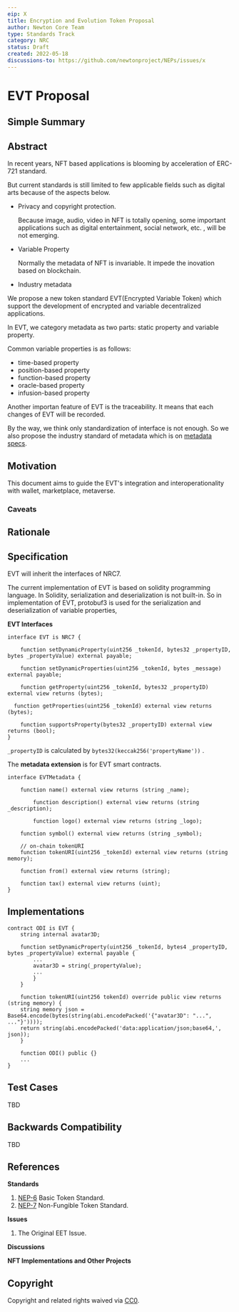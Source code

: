 ```yaml
---
eip: X
title: Encryption and Evolution Token Proposal
author: Newton Core Team
type: Standards Track
category: NRC
status: Draft
created: 2022-05-18
discussions-to: https://github.com/newtonproject/NEPs/issues/x
---
```


# EVT Proposal



## Simple Summary



## Abstract

In recent years,  NFT based applications is blooming by acceleration of ERC-721 standard.

But current standards is still limited to few applicable fields such as digital arts because of the aspects below.

* Privacy and copyright protection.

  Because image, audio, video in NFT is totally opening, some important applications such as digital entertainment, social network, etc. , will be not emerging. 

* Variable Property

  Normally the metadata of NFT is  invariable. It impede the inovation based on blockchain.

* Industry metadata

We propose a new token standard EVT(Encrypted Variable Token) which support the development of encrypted and variable decentralized applications.

In EVT, we category metadata as two parts: static property and variable property.

Common variable properties is as follows:

* time-based property
* position-based property
* function-based property
* oracle-based property
* infusion-based property

Another importan feature of EVT is the traceability. It means that each changes of EVT will be recorded.

By the way, we think only standardization of interface is not enough. So we also propose the industry standard of metadata which is on [metadata specs](metadata-specs.md).




## Motivation
This document aims to guide the EVT's integration and interoperationality with wallet, marketplace, metaverse.



### Caveats



## Rationale



## Specification

EVT will inherit the interfaces of NRC7.

The current implementation of EVT is based on solidity programming language. In Solidity, serialization and deserialization is not built-in. So in  implementation of EVT, protobuf3 is used for the serialization and deserialization of variable properties, 



**EVT Interfaces**



```solidity
interface EVT is NRC7 {

	function setDynamicProperty(uint256 _tokenId, bytes32 _propertyID, bytes _propertyValue) external payable;
	
	function setDynamicProperties(uint256 _tokenId, bytes _message) external payable;
	
	function getProperty(uint256 _tokenId, bytes32 _propertyID) external view returns (bytes);

  function getProperties(uint256 _tokenId) external view returns (bytes);
  
	function supportsProperty(bytes32 _propertyID) external view returns (bool);
}
```

`_propertyID` is calculated by `bytes32(keccak256('propertyName'))`  . 



The **metadata extension** is  for EVT smart contracts.

```solidity
interface EVTMetadata {

    function name() external view returns (string _name);
    
		function description() external view returns (string _description);

		function logo() external view returns (string _logo);

    function symbol() external view returns (string _symbol);
    
    // on-chain tokenURI
    function tokenURI(uint256 _tokenId) external view returns (string memory);
		
    function from() external view returns (string);

    function tax() external view returns (uint);    
}
```



## Implementations

```solidity
contract ODI is EVT {
	string internal avatar3D;
	
	function setDynamicProperty(uint256 _tokenId, bytes4 _propertyID, bytes _propertyValue) external payable {
		...
		avatar3D = string(_propertyValue);
		...
		}
	}
	
	function tokenURI(uint256 tokenId) override public view returns (string memory) {
  	string memory json = Base64.encode(bytes(string(abi.encodePacked('{"avatar3D": "...", ..."}'))));
  	return string(abi.encodePacked('data:application/json;base64,', json));
	}
	
	function ODI() public {}
	...
}
```





## Test Cases

TBD



## Backwards Compatibility

TBD



## References

**Standards**

1. [NEP-6](https://neps.newtonproject.org/neps/nep-6/) Basic Token Standard.
1. [NEP-7](https://neps.newtonproject.org/neps/nep-7) Non-Fungible Token Standard.

**Issues**

1. The Original EET Issue.

**Discussions**

**NFT Implementations and Other Projects**



## Copyright

Copyright and related rights waived via [CC0](https://creativecommons.org/publicdomain/zero/1.0/).
